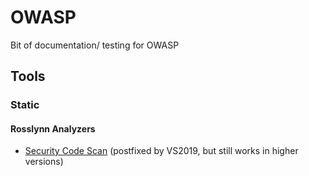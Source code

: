 # OWASP
Bit of documentation/ testing for OWASP

## Tools

### Static

#### Rosslynn Analyzers

 - [Security Code Scan](https://www.nuget.org/packages/SecurityCodeScan.VS2019/) (postfixed by VS2019, but still works in higher versions)

